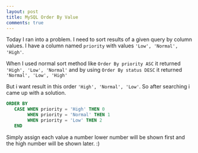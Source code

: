 ```yaml
---
layout: post
title: MySQL Order By Value
comments: true
---
```


Today I ran into a problem. I need to sort results of a given query by column values. I have a column named `priority` with values `'Low', 'Normal', 'High'`.

When I used normal sort method like
`Order By priority ASC` it returned `'High', 'Low', 'Normal'` and by using `Order By status DESC` it returned `'Normal', 'Low', 'High'`

But i want result in this order `'High', 'Normal', 'Low'`. So after searching i came up with a solution.

```sql
ORDER BY
   CASE WHEN priority = 'High' THEN 0
        WHEN priority = 'Normal' THEN 1
        WHEN priority = 'Low' THEN 2
   END
```

Simply assign each value a number lower number will be shown first and the high number will be shown later. :)